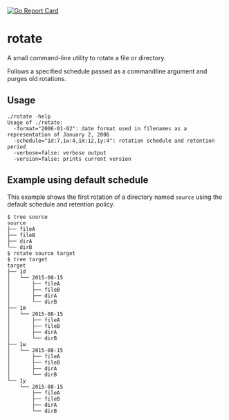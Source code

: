 [![Go Report Card](http://goreportcard.com/badge/mattbostock/rotate)](http://goreportcard.com/report/mattbostock/rotate)

# rotate

A small command-line utility to rotate a file or directory.

Follows a specified schedule passed as a commandline argument and purges old rotations.

## Usage

```
./rotate -help
Usage of ./rotate:
  -format="2006-01-02": date format used in filenames as a representation of January 2, 2006
  -schedule="1d:7,1w:4,1m:12,1y:4": rotation schedule and retention period
  -verbose=false: verbose output
  -version=false: prints current version
```

## Example using default schedule
This example shows the first rotation of a directory named `source` using the default schedule and retention policy.

```
$ tree source
source
├── fileA
├── fileB
├── dirA
└── dirB
$ rotate source target
$ tree target
target
├── 1d
│   └── 2015-08-15
│       ├── fileA
│       ├── fileB
│       ├── dirA
│       └── dirB
├── 1m
│   └── 2015-08-15
│       ├── fileA
│       ├── fileB
│       ├── dirA
│       └── dirB
├── 1w
│   └── 2015-08-15
│       ├── fileA
│       ├── fileB
│       ├── dirA
│       └── dirB
└── 1y
    └── 2015-08-15
        ├── fileA
        ├── fileB
        ├── dirA
        └── dirB
```